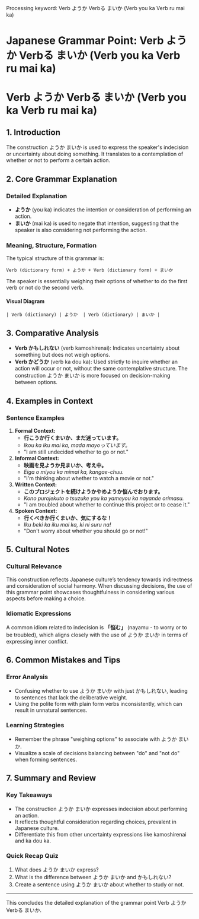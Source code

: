 Processing keyword: Verb ようか Verbる まいか (Verb you ka Verb ru mai ka)
# Japanese Grammar Point: Verb ようか Verbる まいか (Verb you ka Verb ru mai ka)
# Verb ようか Verbる まいか (Verb you ka Verb ru mai ka)
## 1. Introduction
The construction ようか まいか is used to express the speaker's indecision or uncertainty about doing something. It translates to a contemplation of whether or not to perform a certain action. 
## 2. Core Grammar Explanation
### Detailed Explanation
- **ようか** (you ka) indicates the intention or consideration of performing an action.
- **まいか** (mai ka) is used to negate that intention, suggesting that the speaker is also considering not performing the action.
### Meaning, Structure, Formation
The typical structure of this grammar is:
```
Verb (dictionary form) + ようか + Verb (dictionary form) + まいか
```
The speaker is essentially weighing their options of whether to do the first verb or not do the second verb.
#### Visual Diagram
```
| Verb (dictionary) | ようか  | Verb (dictionary) | まいか |
```
## 3. Comparative Analysis
- **Verb かもしれない** (verb kamoshirenai): Indicates uncertainty about something but does not weigh options.
- **Verb かどうか** (verb ka dou ka): Used strictly to inquire whether an action will occur or not, without the same contemplative structure.
The construction ようか まいか is more focused on decision-making between options.
## 4. Examples in Context 
### Sentence Examples
1. **Formal Context:**
   - **行こうか行くまいか、まだ迷っています。**
   - *Ikou ka iku mai ka, mada mayoっています。*
   - "I am still undecided whether to go or not."
2. **Informal Context:**
   - **映画を見ようか見まいか、考え中。**
   - *Eiga o miyou ka mimai ka, kangae-chuu.*
   - "I'm thinking about whether to watch a movie or not."
3. **Written Context:**
   - **このプロジェクトを続けようかやめようか悩んでおります。**
   - *Kono purojekuto o tsuzuke you ka yameyou ka nayande orimasu.*
   - "I am troubled about whether to continue this project or to cease it."
4. **Spoken Context:**
   - **行くべきか行くまいか、気にするな！**
   - *Iku beki ka iku mai ka, ki ni suru na!*
   - "Don't worry about whether you should go or not!"
## 5. Cultural Notes
### Cultural Relevance
This construction reflects Japanese culture’s tendency towards indirectness and consideration of social harmony. When discussing decisions, the use of this grammar point showcases thoughtfulness in considering various aspects before making a choice.
### Idiomatic Expressions
A common idiom related to indecision is **「悩む」** (nayamu - to worry or to be troubled), which aligns closely with the use of ようか まいか in terms of expressing inner conflict.
## 6. Common Mistakes and Tips
### Error Analysis
- Confusing whether to use ようか まいか with just かもしれない, leading to sentences that lack the deliberative weight.
- Using the polite form with plain form verbs inconsistently, which can result in unnatural sentences.
### Learning Strategies
- Remember the phrase "weighing options" to associate with ようか まいか.
- Visualize a scale of decisions balancing between "do" and "not do" when forming sentences.
## 7. Summary and Review
### Key Takeaways
- The construction ようか まいか expresses indecision about performing an action.
- It reflects thoughtful consideration regarding choices, prevalent in Japanese culture.
- Differentiate this from other uncertainty expressions like kamoshirenai and ka dou ka.
### Quick Recap Quiz
1. What does ようか まいか express?
2. What is the difference between ようか まいか and かもしれない?
3. Create a sentence using ようか まいか about whether to study or not.
--- 
This concludes the detailed explanation of the grammar point Verb ようか Verbる まいか.

